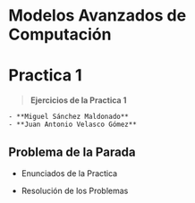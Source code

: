 # Modelos Avanzados de Computación
Practica 1
========

>**Ejercicios de la Practica 1**

    - **Miguel Sánchez Maldonado** 
    - **Juan Antonio Velasco Gómez**

## Problema de la Parada


- Enunciados de la Practica

- Resolución de los Problemas 